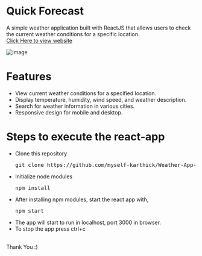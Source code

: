 # Quick Forecast

A simple weather application built with ReactJS that allows users to check the current weather conditions for a specific location.
</br>
<a href="https://quickforecast.vercel.app/">Click Here to view website</a>

![image](https://github.com/myself-karthick/Weather-App-Frontend/assets/83176202/5b7be080-f210-4cf2-a374-3b5e73905717)

# Features
* View current weather conditions for a specified location.
* Display temperature, humidity, wind speed, and weather description.
* Search for weather information in various cities.
* Responsive design for mobile and desktop.

# Steps to execute the react-app
* Clone this repository
  <pre>git clone https://github.com/myself-karthick/Weather-App-Frontend.git</pre>
* Initialize node modules
  <pre>npm install</pre>
* After installing npm modules, start the react app with,
  <pre>npm start</pre>
* The app will start to run in localhost, port 3000 in browser.
* To stop the app press ctrl+c
</br>
Thank You :)
